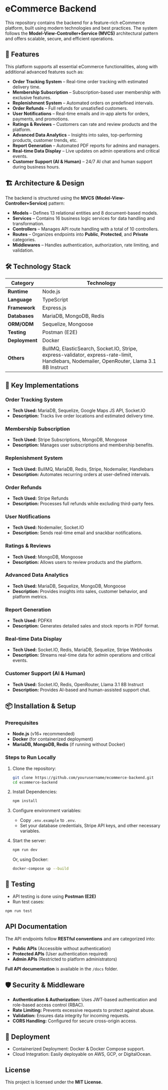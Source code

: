 # eCommerce Backend

This repository contains the backend for a feature-rich eCommerce platform, built using modern technologies and best practices. The system follows the **Model-View-Controller+Service (MVCS)** architectural pattern and offers scalable, secure, and efficient operations.

## 🚀 Features

This platform supports all essential eCommerce functionalities, along with additional advanced features such as:

- **Order Tracking System** – Real-time order tracking with estimated delivery time.
- **Membership Subscription** – Subscription-based user membership with exclusive features.
- **Replenishment System** – Automated orders on predefined intervals.
- **Order Refunds** – Full refunds for unsatisfied customers.
- **User Notifications** – Real-time emails and in-app alerts for orders, payments, and promotions.
- **Ratings & Reviews** – Customers can rate and review products and the platform.
- **Advanced Data Analytics** – Insights into sales, top-performing products, customer trends, etc.
- **Report Generation** – Automated PDF reports for admins and managers.
- **Real-time Data Display** – Live updates on admin operations and critical events.
- **Customer Support (AI & Human)** – 24/7 AI chat and human support during business hours.

## 🏗️ Architecture & Design

The backend is structured using the **MVCS (Model-View-Controller+Service)** pattern:

- **Models** – Defines 13 relational entities and 8 document-based models.
- **Services** – Contains 16 business logic services for data handling and transformation.
- **Controllers** – Manages API route handling with a total of 10 controllers.
- **Routes** – Organizes endpoints into **Public**, **Protected**, and **Private** categories.
- **Middlewares** – Handles authentication, authorization, rate limiting, and validation.

## 🛠️ Technology Stack

| **Category**   | **Technology**                                                                                                                             |
| -------------- | ------------------------------------------------------------------------------------------------------------------------------------------ |
| **Runtime**    | Node.js                                                                                                                                    |
| **Language**   | TypeScript                                                                                                                                 |
| **Framework**  | Express.js                                                                                                                                 |
| **Databases**  | MariaDB, MongoDB, Redis                                                                                                                    |
| **ORM/ODM**    | Sequelize, Mongoose                                                                                                                        |
| **Testing**    | Postman (E2E)                                                                                                                              |
| **Deployment** | Docker                                                                                                                                     |
| **Others**     | BullMQ, ElasticSearch, Socket.IO, Stripe, express-validator, express-rate-limit, Handlebars, Nodemailer, OpenRouter, Llama 3.1 8B Instruct |

## 📌 Key Implementations

### Order Tracking System

- **Tech Used:** MariaDB, Sequelize, Google Maps JS API, Socket.IO
- **Description:** Tracks live order locations and estimated delivery time.

### Membership Subscription

- **Tech Used:** Stripe Subscriptions, MongoDB, Mongoose
- **Description:** Manages user subscriptions and membership benefits.

### Replenishment System

- **Tech Used:** BullMQ, MariaDB, Redis, Stripe, Nodemailer, Handlebars
- **Description:** Automates recurring orders at user-defined intervals.

### Order Refunds

- **Tech Used:** Stripe Refunds
- **Description:** Processes full refunds while excluding third-party fees.

### User Notifications

- **Tech Used:** Nodemailer, Socket.IO
- **Description:** Sends real-time email and snackbar notifications.

### Ratings & Reviews

- **Tech Used:** MongoDB, Mongoose
- **Description:** Allows users to review products and the platform.

### Advanced Data Analytics

- **Tech Used:** MariaDB, Sequelize, MongoDB, Mongoose
- **Description:** Provides insights into sales, customer behavior, and platform metrics.

### Report Generation

- **Tech Used:** PDFKit
- **Description:** Generates detailed sales and stock reports in PDF format.

### Real-time Data Display

- **Tech Used:** Socket.IO, Redis, MariaDB, Sequelize, Stripe Webhooks
- **Description:** Streams real-time data for admin operations and critical events.

### Customer Support (AI & Human)

- **Tech Used:** Socket.IO, Redis, OpenRouter, Llama 3.1 8B Instruct
- **Description:** Provides AI-based and human-assisted support chat.

## 📦 Installation & Setup

### Prerequisites

- **Node.js** (v16+ recommended)
- **Docker** (for containerized deployment)
- **MariaDB, MongoDB, Redis** (if running without Docker)

### Steps to Run Locally

1.  Clone the repository:
    ```sh
    git clone https://github.com/yourusername/ecommerce-backend.git
    cd ecommerce-backend
    ```
2.  Install Dependencies:

    ```sh
    npm install
    ```

3.  Configure environment variables:

    - Copy `.env.example` to `.env`.
    - Set your database credentials, Stripe API keys, and other necessary variables.

4.  Start the server:

    ```sh
    npm run dev
    ```

    Or, using Docker:

    ```sh
    docker-compose up --build
    ```

## 🧪 Testing

- API testing is done using **Postman (E2E)**
- Run test cases:

```sh
npm run test
```

## API Documentation

The API endpoints follow **RESTful conventions** and are categorized into:

- **Public APIs** (Accessible without authentication)
- **Protected APIs** (User authentication required)
- **Admin APIs** (Restricted to platform administrators)

**Full API documentation** is available in the `/docs` folder.

## 🛡️ Security & Middleware

- **Authentication & Authorization:** Uses JWT-based authentication and role-based access control (RBAC).
- **Rate Limiting:** Prevents excessive requests to protect against abuse.
- **Validation:** Ensures data integrity for incoming requests.
- **CORS Handling:** Configured for secure cross-origin access.

## 🚀 Deployment

- Containerized Deployment: Docker & Docker Compose support.
- Cloud Integration: Easily deployable on AWS, GCP, or DigitalOcean.

## License

This project is licensed under the **MIT License.**
